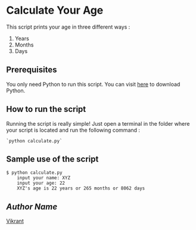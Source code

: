 # Calculate Your Age
This script prints your age in three different ways : 
1. Years
2. Months
3. Days


## Prerequisites
You only need Python to run this script. You can visit [here](https://www.python.org/downloads/) to download Python.


## How to run the script
Running the script is really simple! Just open a terminal in the folder where your script is located and run the following command :

    `python calculate.py`


## Sample use of the script
```
$ python calculate.py 
    input your name: XYZ
    input your age: 22 
    XYZ's age is 22 years or 265 months or 8062 days
```

## *Author Name*
[Vikrant](https://github.com/vikrant-v28)
